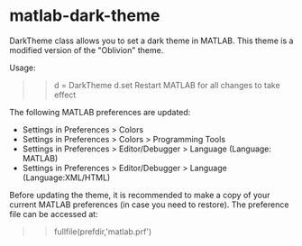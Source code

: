 # matlab-dark-theme

DarkTheme class allows you to set a dark theme in MATLAB. 
This theme is a modified version of the "Oblivion" theme.
 
Usage:
 >> d = DarkTheme
 >> d.set
 Restart MATLAB for all changes to take effect

 The following MATLAB preferences are updated:
   * Settings in Preferences > Colors
   * Settings in Preferences > Colors > Programming Tools
   * Settings in Preferences > Editor/Debugger > Language (Language: MATLAB)
   * Settings in Preferences > Editor/Debugger > Language (Language:XML/HTML)

 Before updating the theme, it is recommended to make a copy of your
 current MATLAB preferences (in case you need to restore). 
 The preference file can be accessed at: 
  >> fullfile(prefdir,'matlab.prf')
 
